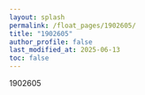 ```yaml
---
layout: splash
permalink: /float_pages/1902605/
title: "1902605"
author_profile: false
last_modified_at: 2025-06-13
toc: false
---
```

 
1902605
